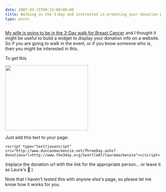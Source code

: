 ```yaml
---
date: 2007-03-15T09:23:00+00:00
title: Walking in the 3-Day and interested in promoting your donation page?
type: posts
---
```

[My wife is going to be in the 3-Day walk for Breast Cancer](https://www.duncanmackenzie.net/blog/laura-is-going-to-do-the-breast-cancer-3-day-walk/) and I thought it might be useful to build a widget to display your donation info on a website. So if you are going to walk in the event, or if you know someone who is, then you might be interested in this.



To get this

<img height="211" src="http://www.duncanmackenzie.net/images/677c05e4-51cc-466b-b0d3-146a2b876c3f.jpg" width="268" />

Just add this text to your page:

`<script type="text/javascript" src="http://www.duncanmackenzie.net/ThreeDay.ashx?donationurl=http://www.the3day.org/Seattle07/lauramackenzie"></script>`

(replace the donation url with the link for the appropriate person... or leave it as Laura's 🙂 )



Note that I haven't tested this with anyone else's page, so please let me know how it works for you.

